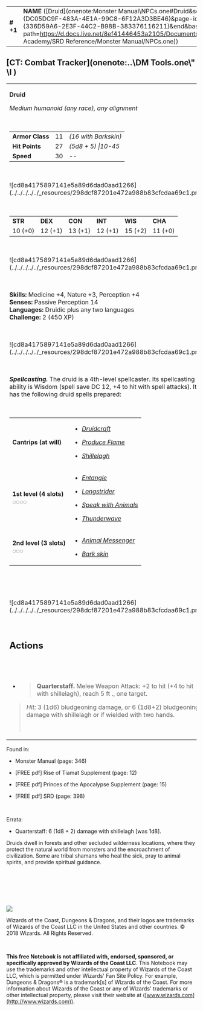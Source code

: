 
|           |                                                                                                                                                                                                                                                                                      |                |        |        |     |       |        |
|-----------|--------------------------------------------------------------------------------------------------------------------------------------------------------------------------------------------------------------------------------------------------------------------------------------|----------------|--------|--------|-----|-------|--------|
| **\# +1** | **NAME** ([Druid](onenote:Monster Manual\\NPCs.one#Druid&section-id={DC05DC9F-483A-4E1A-99C8-6F12A3D3BE46}&page-id={336D59A6-2E3F-44C2-B98B-383376116211}&end&base-path=https://d.docs.live.net/8ef41446453a2105/Documents/Adventure Academy/SRD Reference/Monster Manual/NPCs.one)) | **11 or 16\*** | **27** | **27** | \-  | Notes | 450 XP |

## [CT: Combat Tracker](onenote:..\\DM Tools.one\\" \l )

<table><tbody><tr class="odd"><td><p><strong>Druid</strong></p><p><em>Medium humanoid (any race), any alignment</em></p><p> </p><table><tbody><tr class="odd"><td><strong>Armor Class</strong></td><td>11</td><td><em>(16 with Barkskin)</em></td></tr><tr class="even"><td><strong>Hit Points</strong></td><td>27</td><td><em>(5d8 + 5) |10-45</em></td></tr><tr class="odd"><td><strong>Speed</strong></td><td>30</td><td>--</td></tr></tbody></table><p> </p><p>![cd8a4175897141e5a89d6dad0aad1266](../../../../../_resources/298dcf87201e472a988b83cfcdaa69c1.png)</p><p> </p><table><tbody><tr class="odd"><td><strong>STR</strong></td><td><strong>DEX</strong></td><td><strong>CON</strong></td><td><strong>INT</strong></td><td><strong>WIS</strong></td><td><strong>CHA</strong></td></tr><tr class="even"><td>10 (+0)</td><td>12 (+1)</td><td>13 (+1)</td><td>12 (+1)</td><td>15 (+2)</td><td>11 (+0)</td></tr></tbody></table><p> </p><p>![cd8a4175897141e5a89d6dad0aad1266](../../../../../_resources/298dcf87201e472a988b83cfcdaa69c1.png)</p><p> </p><p><strong>Skills:</strong> Medicine +4, Nature +3, Perception +4<br />
<strong>Senses:</strong> Passive Perception 14<br />
<strong>Languages:</strong> Druidic plus any two languages<br />
<strong>Challenge:</strong> 2 (450 XP)</p><p> </p><p>![cd8a4175897141e5a89d6dad0aad1266](../../../../../_resources/298dcf87201e472a988b83cfcdaa69c1.png)</p><p> </p><p><em><strong>Spellcasting.</strong></em> The druid is a 4th-level spellcaster. Its spellcasting ability is Wisdom (spell save DC 12, +4 to hit with spell attacks). It has the following druid spells prepared:</p><p> </p><table><tbody><tr class="odd"><td><strong>Cantrips (at will)</strong></td><td><ul><li><p><a href="onenote:..\\Spellbook\\C-D.one#Druidcraft&amp;section-id={007039C0-7592-4988-AFCF-88060A04A402}&amp;page-id={CD1AE4DC-E244-4D2D-8351-535084C1BC2B}&amp;end&amp;base-path=https://d.docs.live.net/8ef41446453a2105/Documents/Adventure Academy/SRD Reference"><em>Druidcraft</em></a></p></li><li><p><a href="onenote:..\\Spellbook\\O-P.one#Produce Flame&amp;section-id={DB04CEA8-E926-4D06-9A7A-CB0AD7D8E13F}&amp;page-id={017735F0-AA0F-4E3D-B152-17321B850DDD}&amp;end&amp;base-path=https://d.docs.live.net/8ef41446453a2105/Documents/Adventure Academy/SRD Reference"><em>Produce Flame</em></a></p></li><li><p><a href="onenote:..\\Spellbook\\S-T.one#Shillelagh&amp;section-id={F367AE4A-1175-4CCE-BA3F-A099683090F9}&amp;page-id={AA6D81FA-F6AA-4A02-8820-177386070F2E}&amp;end&amp;base-path=https://d.docs.live.net/8ef41446453a2105/Documents/Adventure Academy/SRD Reference"><em>Shillelagh</em></a></p></li></ul></td></tr><tr class="even"><td><strong>1st level (4 slots)<br />
◌◌◌◌</strong></td><td><ul><li><p><a href="onenote:..\\Spellbook\\E-F.one#Entangle&amp;section-id={9D76DF92-D437-4006-8BCF-40C1CDF7C609}&amp;page-id={C0F260C7-C2EA-4832-B6B3-BAC3D9977F1F}&amp;end&amp;base-path=https://d.docs.live.net/8ef41446453a2105/Documents/Adventure Academy/SRD Reference"><em>Entangle</em></a></p></li><li><p><a href="onenote:..\\Spellbook\\K-L.one#Longstrider&amp;section-id={E6013151-7999-48AF-9788-BE421906DB3B}&amp;page-id={4F616C2B-02CE-4EA6-9E95-67418E8002E3}&amp;end&amp;base-path=https://d.docs.live.net/8ef41446453a2105/Documents/Adventure Academy/SRD Reference"><em>Longstrider</em></a></p></li><li><p><a href="onenote:..\\Spellbook\\S-T.one#Speak with Animals&amp;section-id={F367AE4A-1175-4CCE-BA3F-A099683090F9}&amp;page-id={76355276-B371-445B-8FAF-7199BC9CF4C2}&amp;end&amp;base-path=https://d.docs.live.net/8ef41446453a2105/Documents/Adventure Academy/SRD Reference"><em>Speak with Animals</em></a></p></li><li><p><a href="onenote:..\\Spellbook\\S-T.one#Thunderwave&amp;section-id={F367AE4A-1175-4CCE-BA3F-A099683090F9}&amp;page-id={6506E963-52AE-424A-B64E-A027D5E16A36}&amp;end&amp;base-path=https://d.docs.live.net/8ef41446453a2105/Documents/Adventure Academy/SRD Reference"><em>Thunderwave</em></a></p></li></ul></td></tr><tr class="odd"><td><strong>2nd level (3 slots)<br />
◌◌◌</strong></td><td><ul><li><p><a href="onenote:..\\Spellbook\\A-B.one#Animal Messenger&amp;section-id={B393F978-44B8-4CA5-94A0-35B9BD6E69FD}&amp;page-id={07731D4B-571A-40DF-803E-34B86D1C9989}&amp;end&amp;base-path=https://d.docs.live.net/8ef41446453a2105/Documents/Adventure Academy/SRD Reference"><em>Animal Messenger</em></a></p></li><li><p><a href="onenote:..\\Spellbook\\A-B.one#Bark Skin&amp;section-id={B393F978-44B8-4CA5-94A0-35B9BD6E69FD}&amp;page-id={8B0ED132-F513-404C-A930-6236E4396F06}&amp;end&amp;base-path=https://d.docs.live.net/8ef41446453a2105/Documents/Adventure Academy/SRD Reference"><em>Bark skin</em></a></p></li></ul></td></tr></tbody></table><p> </p><p> </p><p>![cd8a4175897141e5a89d6dad0aad1266](../../../../../_resources/298dcf87201e472a988b83cfcdaa69c1.png)</p><p> </p><h2 id="actions"><strong>Actions</strong></h2><h2 id="section"> </h2><ul><li><blockquote><p><strong>Quarterstaff.</strong> Melee Weapon Attack: +2 to hit (+4 to hit with shillelagh), reach 5 ft ., one target.</p></blockquote></li></ul><blockquote><p><em>Hit:</em> 3 (1d6) bludgeoning damage, or 6 (1d8+2) bludgeoning damage with shillelagh or if wielded with two hands.</p><p> </p></blockquote></td></tr></tbody></table>

Found in:

-   Monster Manual (page: 346)

-   \[FREE pdf\] Rise of Tiamat Supplement (page: 12)

-   \[FREE pdf\] Princes of the Apocalypse Supplement (page: 15)

-   \[FREE pdf\] SRD (page: 398)

 

Errata:

-   Quarterstaff: 6 (1d8 + 2) damage with shillelagh \[was 1d8\].

Druids dwell in forests and other secluded wilderness locations, where they protect the natural world from monsters and the encroachment of civilization. Some are tribal shamans who heal the sick, pray to animal spirits, and provide spiritual guidance.

 

 

 

![](tmp\media\image2.png)

Wizards of the Coast, Dungeons & Dragons, and their logos are trademarks of Wizards of the Coast LLC in the United States and other countries. © 2018 Wizards. All Rights Reserved.

 

**This free Notebook is not affiliated with, endorsed, sponsored, or specifically approved by Wizards of the Coast LLC**. This Notebook may use the trademarks and other intellectual property of Wizards of the Coast LLC, which is permitted under Wizards' Fan Site Policy. For example, Dungeons & Dragons® is a trademark\[s\] of Wizards of the Coast. For more information about Wizards of the Coast or any of Wizards' trademarks or other intellectual property, please visit their website at ([www.wizards.com](http://www.wizards.com)).
